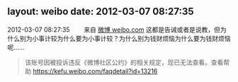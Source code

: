 layout: weibo
date: 2012-03-07 08:27:35
---
2012-03-07 08:27:35  &nbsp;&nbsp;&nbsp;&nbsp;&nbsp;&nbsp; 来自 <a href="http://weibo.com/" rel="nofollow">微博 weibo.com</a>
这都是告诫或者是说教，但为什么别为小事计较为什么要为小事计较？为什么别为钱财烦恼为什么要为钱财烦恼呢……
>  该账号因被投诉违反《微博社区公约》的相关规定，现已无法查看。查看帮助 https://kefu.weibo.com/faqdetail?id=13216
